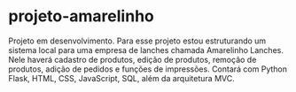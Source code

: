 # projeto-amarelinho
Projeto em desenvolvimento. Para esse projeto estou estruturando um sistema local para uma empresa de lanches chamada Amarelinho Lanches. Nele haverá cadastro de produtos, edição de produtos, remoção de produtos, adição de pedidos e funções de impressões. Contará com Python Flask, HTML, CSS, JavaScript, SQL, além da arquitetura MVC.
